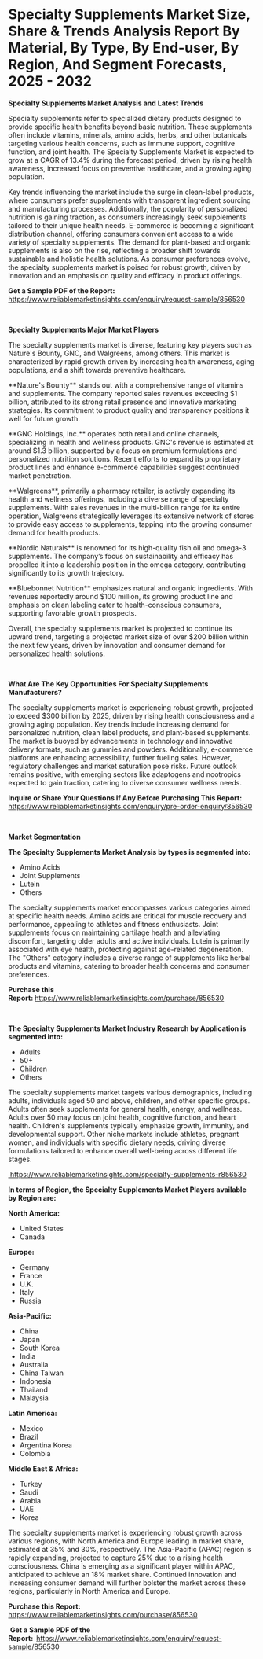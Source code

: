 <p><h1>Specialty Supplements Market Size, Share & Trends Analysis Report By Material, By Type, By End-user, By Region, And Segment Forecasts, 2025 - 2032</h1></p><p><strong>Specialty Supplements Market Analysis and Latest Trends</strong></p>
<p><p>Specialty supplements refer to specialized dietary products designed to provide specific health benefits beyond basic nutrition. These supplements often include vitamins, minerals, amino acids, herbs, and other botanicals targeting various health concerns, such as immune support, cognitive function, and joint health. The Specialty Supplements Market is expected to grow at a CAGR of 13.4% during the forecast period, driven by rising health awareness, increased focus on preventive healthcare, and a growing aging population. </p><p>Key trends influencing the market include the surge in clean-label products, where consumers prefer supplements with transparent ingredient sourcing and manufacturing processes. Additionally, the popularity of personalized nutrition is gaining traction, as consumers increasingly seek supplements tailored to their unique health needs. E-commerce is becoming a significant distribution channel, offering consumers convenient access to a wide variety of specialty supplements. The demand for plant-based and organic supplements is also on the rise, reflecting a broader shift towards sustainable and holistic health solutions. As consumer preferences evolve, the specialty supplements market is poised for robust growth, driven by innovation and an emphasis on quality and efficacy in product offerings.</p></p>
<p><strong>Get a Sample PDF of the Report:&nbsp;</strong> <a href="https://www.reliablemarketinsights.com/enquiry/request-sample/856530?utm_campaign=3090&utm_medium=2&utm_source=Github&utm_content=ia&utm_term=19042025&utm_id=specialty-supplements">https://www.reliablemarketinsights.com/enquiry/request-sample/856530</a></p>
<p>&nbsp;</p>
<p><strong>Specialty Supplements Major Market Players</strong></p>
<p><p>The specialty supplements market is diverse, featuring key players such as Nature's Bounty, GNC, and Walgreens, among others. This market is characterized by rapid growth driven by increasing health awareness, aging populations, and a shift towards preventive healthcare.</p><p>**Nature's Bounty** stands out with a comprehensive range of vitamins and supplements. The company reported sales revenues exceeding $1 billion, attributed to its strong retail presence and innovative marketing strategies. Its commitment to product quality and transparency positions it well for future growth.</p><p>**GNC Holdings, Inc.** operates both retail and online channels, specializing in health and wellness products. GNC's revenue is estimated at around $1.3 billion, supported by a focus on premium formulations and personalized nutrition solutions. Recent efforts to expand its proprietary product lines and enhance e-commerce capabilities suggest continued market penetration.</p><p>**Walgreens**, primarily a pharmacy retailer, is actively expanding its health and wellness offerings, including a diverse range of specialty supplements. With sales revenues in the multi-billion range for its entire operation, Walgreens strategically leverages its extensive network of stores to provide easy access to supplements, tapping into the growing consumer demand for health products.</p><p>**Nordic Naturals** is renowned for its high-quality fish oil and omega-3 supplements. The company’s focus on sustainability and efficacy has propelled it into a leadership position in the omega category, contributing significantly to its growth trajectory.</p><p>**Bluebonnet Nutrition** emphasizes natural and organic ingredients. With revenues reportedly around $100 million, its growing product line and emphasis on clean labeling cater to health-conscious consumers, supporting favorable growth prospects.</p><p>Overall, the specialty supplements market is projected to continue its upward trend, targeting a projected market size of over $200 billion within the next few years, driven by innovation and consumer demand for personalized health solutions.</p></p>
<p>&nbsp;</p>
<p><strong>What Are The Key Opportunities For Specialty Supplements Manufacturers?</strong></p>
<p><p>The specialty supplements market is experiencing robust growth, projected to exceed $300 billion by 2025, driven by rising health consciousness and a growing aging population. Key trends include increasing demand for personalized nutrition, clean label products, and plant-based supplements. The market is buoyed by advancements in technology and innovative delivery formats, such as gummies and powders. Additionally, e-commerce platforms are enhancing accessibility, further fueling sales. However, regulatory challenges and market saturation pose risks. Future outlook remains positive, with emerging sectors like adaptogens and nootropics expected to gain traction, catering to diverse consumer wellness needs.</p></p>
<p><strong>Inquire or Share Your Questions If Any Before Purchasing This Report:</strong> <a href="https://www.reliablemarketinsights.com/enquiry/pre-order-enquiry/856530?utm_campaign=3090&utm_medium=2&utm_source=Github&utm_content=ia&utm_term=19042025&utm_id=specialty-supplements">https://www.reliablemarketinsights.com/enquiry/pre-order-enquiry/856530</a></p>
<p>&nbsp;</p>
<p><strong>Market Segmentation</strong></p>
<p><strong>The Specialty Supplements Market Analysis by types is segmented into:</strong></p>
<p><ul><li>Amino Acids</li><li>Joint Supplements</li><li>Lutein</li><li>Others</li></ul></p>
<p><p>The specialty supplements market encompasses various categories aimed at specific health needs. Amino acids are critical for muscle recovery and performance, appealing to athletes and fitness enthusiasts. Joint supplements focus on maintaining cartilage health and alleviating discomfort, targeting older adults and active individuals. Lutein is primarily associated with eye health, protecting against age-related degeneration. The "Others" category includes a diverse range of supplements like herbal products and vitamins, catering to broader health concerns and consumer preferences.</p></p>
<p><strong>Purchase this Report:&nbsp;</strong><a href="https://www.reliablemarketinsights.com/purchase/856530?utm_campaign=3090&utm_medium=2&utm_source=Github&utm_content=ia&utm_term=19042025&utm_id=specialty-supplements">https://www.reliablemarketinsights.com/purchase/856530</a></p>
<p>&nbsp;</p>
<p><strong>The Specialty Supplements Market Industry Research by Application is segmented into:</strong></p>
<p><ul><li>Adults</li><li>50+</li><li>Children</li><li>Others</li></ul></p>
<p><p>The specialty supplements market targets various demographics, including adults, individuals aged 50 and above, children, and other specific groups. Adults often seek supplements for general health, energy, and wellness. Adults over 50 may focus on joint health, cognitive function, and heart health. Children's supplements typically emphasize growth, immunity, and developmental support. Other niche markets include athletes, pregnant women, and individuals with specific dietary needs, driving diverse formulations tailored to enhance overall well-being across different life stages.</p></p>
<p><a href="https://www.reliablemarketinsights.com/specialty-supplements-r856530?utm_campaign=3090&utm_medium=2&utm_source=Github&utm_content=ia&utm_term=19042025&utm_id=specialty-supplements">&nbsp;https://www.reliablemarketinsights.com/specialty-supplements-r856530</a></p>
<p><strong>In terms of Region, the Specialty Supplements Market Players available by Region are:</strong></p>
<p>
    <p> <strong> North America: </strong>
        <ul>
            <li>United States</li>
            <li>Canada</li>
        </ul>
        </p> 
    <p> <strong> Europe: </strong>
        <ul>
            <li>Germany</li>
            <li>France</li>
            <li>U.K.</li>
            <li>Italy</li>
            <li>Russia</li>
        </ul>
        </p> 
    <p> <strong> Asia-Pacific: </strong>
        <ul>
            <li>China</li>
            <li>Japan</li>
            <li>South Korea</li>
            <li>India</li>
            <li>Australia</li>
            <li>China Taiwan</li>
            <li>Indonesia</li>
            <li>Thailand</li>
            <li>Malaysia</li>
        </ul>
        </p> 
    <p> <strong> Latin America: </strong>
        <ul>
            <li>Mexico</li>
            <li>Brazil</li>
            <li>Argentina Korea</li>
            <li>Colombia</li>
        </ul>
        </p> 
    <p> <strong> Middle East & Africa: </strong>
        <ul>
            <li>Turkey</li>
            <li>Saudi</li>
            <li>Arabia</li>
            <li>UAE</li>
            <li>Korea</li>
        </ul>
    </p>
    </p>
<p><p>The specialty supplements market is experiencing robust growth across various regions, with North America and Europe leading in market share, estimated at 35% and 30%, respectively. The Asia-Pacific (APAC) region is rapidly expanding, projected to capture 25% due to a rising health consciousness. China is emerging as a significant player within APAC, anticipated to achieve an 18% market share. Continued innovation and increasing consumer demand will further bolster the market across these regions, particularly in North America and Europe.</p></p>
<p><strong>Purchase this Report: </strong><a href="https://www.reliablemarketinsights.com/purchase/856530?utm_campaign=3090&utm_medium=2&utm_source=Github&utm_content=ia&utm_term=19042025&utm_id=specialty-supplements">https://www.reliablemarketinsights.com/purchase/856530</a></p>
<p>&nbsp;<strong>Get a Sample PDF of the Report:&nbsp;&nbsp;</strong><a href="https://www.reliablemarketinsights.com/enquiry/request-sample/856530?utm_campaign=3090&utm_medium=2&utm_source=Github&utm_content=ia&utm_term=19042025&utm_id=specialty-supplements">https://www.reliablemarketinsights.com/enquiry/request-sample/856530</a></p>
<p><strong></strong></p>
<p><p></p><p></p><p></p></p>